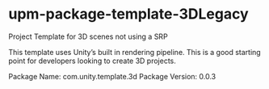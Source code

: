 # upm-package-template-3DLegacy
Project Template for 3D scenes not using a SRP 

This template uses Unity’s built in rendering pipeline. This is a good starting point for developers looking to create 3D projects.


Package Name: com.unity.template.3d
Package Version: 0.0.3